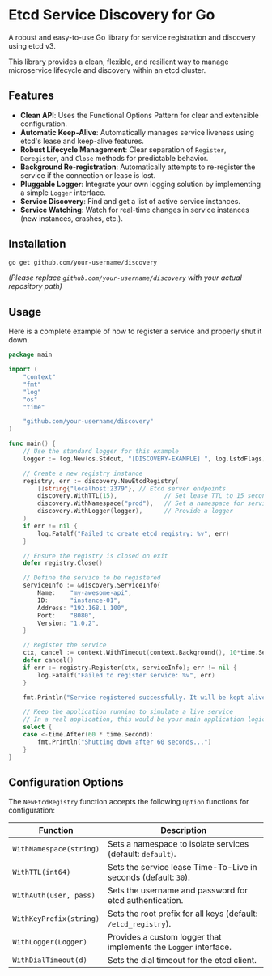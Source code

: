 # Etcd Service Discovery for Go

A robust and easy-to-use Go library for service registration and discovery using etcd v3.

This library provides a clean, flexible, and resilient way to manage microservice lifecycle and discovery within an etcd cluster.

## Features

- **Clean API**: Uses the Functional Options Pattern for clear and extensible configuration.
- **Automatic Keep-Alive**: Automatically manages service liveness using etcd's lease and keep-alive features.
- **Robust Lifecycle Management**: Clear separation of `Register`, `Deregister`, and `Close` methods for predictable behavior.
- **Background Re-registration**: Automatically attempts to re-register the service if the connection or lease is lost.
- **Pluggable Logger**: Integrate your own logging solution by implementing a simple `Logger` interface.
- **Service Discovery**: Find and get a list of active service instances.
- **Service Watching**: Watch for real-time changes in service instances (new instances, crashes, etc.).

## Installation

```sh
go get github.com/your-username/discovery
```
*(Please replace `github.com/your-username/discovery` with your actual repository path)*

## Usage

Here is a complete example of how to register a service and properly shut it down.

```go
package main

import (
	"context"
	"fmt"
	"log"
	"os"
	"time"

	"github.com/your-username/discovery"
)

func main() {
	// Use the standard logger for this example
	logger := log.New(os.Stdout, "[DISCOVERY-EXAMPLE] ", log.LstdFlags)

	// Create a new registry instance
	registry, err := discovery.NewEtcdRegistry(
		[]string{"localhost:2379"}, // Etcd server endpoints
		discovery.WithTTL(15),             // Set lease TTL to 15 seconds
		discovery.WithNamespace("prod"),   // Set a namespace for services
		discovery.WithLogger(logger),      // Provide a logger
	)
	if err != nil {
		log.Fatalf("Failed to create etcd registry: %v", err)
	}

	// Ensure the registry is closed on exit
	defer registry.Close()

	// Define the service to be registered
	serviceInfo := &discovery.ServiceInfo{
		Name:    "my-awesome-api",
		ID:      "instance-01",
		Address: "192.168.1.100",
		Port:    "8080",
		Version: "1.0.2",
	}

	// Register the service
	ctx, cancel := context.WithTimeout(context.Background(), 10*time.Second)
	defer cancel()
	if err := registry.Register(ctx, serviceInfo); err != nil {
		log.Fatalf("Failed to register service: %v", err)
	}

	fmt.Println("Service registered successfully. It will be kept alive automatically.")

	// Keep the application running to simulate a live service
	// In a real application, this would be your main application logic (e.g., an HTTP server)
	select {
	case <-time.After(60 * time.Second):
		fmt.Println("Shutting down after 60 seconds...")
	}
}
```

## Configuration Options

The `NewEtcdRegistry` function accepts the following `Option` functions for configuration:

| Function              | Description                                               |
| --------------------- | --------------------------------------------------------- |
| `WithNamespace(string)` | Sets a namespace to isolate services (default: `default`). |
| `WithTTL(int64)`        | Sets the service lease Time-To-Live in seconds (default: `30`). |
| `WithAuth(user, pass)`  | Sets the username and password for etcd authentication.     |
| `WithKeyPrefix(string)` | Sets the root prefix for all keys (default: `/etcd_registry`). |
| `WithLogger(Logger)`    | Provides a custom logger that implements the `Logger` interface. |
| `WithDialTimeout(d)`    | Sets the dial timeout for the etcd client.                |